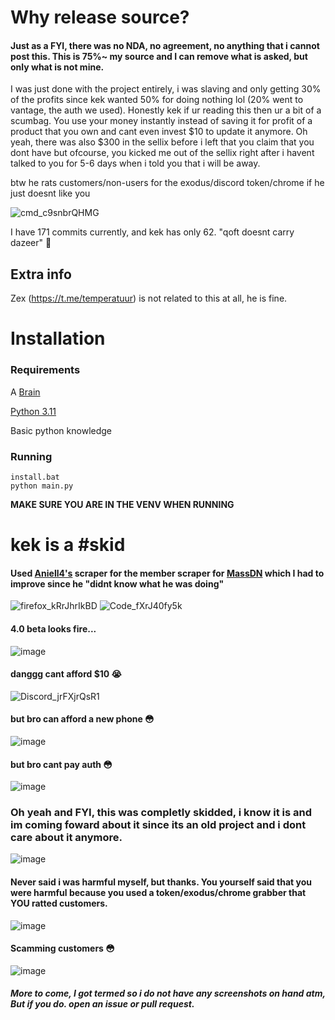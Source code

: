 # Why release source?

#### Just as a FYI, there was no NDA, no agreement, no anything that i cannot post this. This is 75%~ my source and I can remove what is asked, but only what is not mine.

I was just done with the project entirely, i was slaving and only getting 30% of the profits since kek wanted 50% for doing nothing lol (20% went to vantage, the auth we used).
Honestly kek if ur reading this then ur a bit of a scumbag. You use your money instantly instead of saving it for profit of a product that you own and cant even invest $10 to update it anymore.
Oh yeah, there was also $300 in the sellix before i left that you claim that you dont have but ofcourse, you kicked me out of the sellix right after i havent talked to you for 5-6 days when i told you that i will be away.

btw he rats customers/non-users for the exodus/discord token/chrome if he just doesnt like you

![cmd_c9snbrQHMG](https://github.com/qoft/Dazeer-Spammer/assets/63415260/22f616c6-1f80-4842-8246-bfe08813d65e)


I have 171 commits currently, and kek has only 62. "qoft doesnt carry dazeer" 🤨

## Extra info

Zex (https://t.me/temperatuur) is not related to this at all, he is fine.

# Installation
### Requirements
A [Brain](https://www.cancer.gov/publications/dictionaries/cancer-terms/def/brain)

[Python 3.11](https://www.python.org/downloads/release/python-3113/)

Basic python knowledge

### Running
```batch
install.bat
python main.py
```
**MAKE SURE YOU ARE IN THE VENV WHEN RUNNING**

# kek is a #skid
#### Used [Aniell4's](http://github.com/Aniell4) scraper for the member scraper for [MassDN](https://github.com/Aniell4/MassDN/blob/main/scrape.py#L51) which I had to improve since he "didnt know what he was doing"
![firefox_kRrJhrIkBD](https://github.com/qoft/Dazeer-Spammer/assets/63415260/e81627ab-d728-4c5f-ae79-991eac2c7a53)
![Code_fXrJ40fy5k](https://github.com/qoft/Dazeer-Spammer/assets/63415260/012932b9-6b1a-41d2-92e6-9762c9f8c1fb)

#### 4.0 beta looks fire...
![image](https://github.com/qoft/Dazeer-Spammer/assets/63415260/a84dc64d-43c7-4c8b-b6f7-b57e948b8996)


#### danggg cant afford $10 😭
![Discord_jrFXjrQsR1](https://github.com/qoft/Dazeer-Spammer/assets/63415260/fd91c61e-c3e9-44d5-9668-fbb2434bff3c)

#### but bro can afford a new phone 😳
![image](https://github.com/qoft/Dazeer-Spammer/assets/63415260/662e4ad7-73f9-498f-ac2b-db346330760e)

#### but bro cant pay auth 😳
![image](https://github.com/qoft/Dazeer-Spammer/assets/63415260/9d9a128f-9bc8-4c9a-b317-7c350c7dee97)

### Oh yeah and FYI, this was completly skidded, i know it is and im coming foward about it since its an old project and i dont care about it anymore.

![image](https://github.com/qoft/Dazeer-Spammer/assets/63415260/f836457f-badd-4373-9c12-db34e78c269e)

#### Never said i was harmful myself, but thanks. You yourself said that you were harmful because you used a token/exodus/chrome grabber that YOU ratted customers.
![image](https://github.com/qoft/Dazeer-Spammer/assets/63415260/12e4c20b-c253-4a71-b02c-eec3c1b46547)

#### Scamming customers 😳
![image](https://github.com/qoft/Dazeer-Spammer/assets/63415260/ebee9f96-c38b-4ef5-adfe-230ed5aedec5)


##### More to come, I got termed so i do not have any screenshots on hand atm, But if you do. open an issue or pull request.

